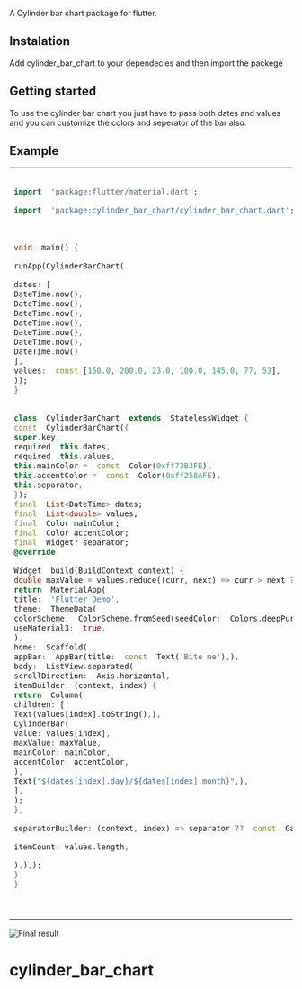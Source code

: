 
A Cylinder bar chart package for flutter.

  

## Instalation

  

Add cylinder_bar_chart to your dependecies and then import the packege

  

## Getting started

  

To use the cylinder bar chart you just have to pass both dates and values and you can customize the colors and seperator of the bar also.

  

## Example

  


<table>

<tr>

<td>

  

```dart

import  'package:flutter/material.dart';

import  'package:cylinder_bar_chart/cylinder_bar_chart.dart';

  

void  main() {

runApp(CylinderBarChart(

dates: [
DateTime.now(),
DateTime.now(),
DateTime.now(),
DateTime.now(),
DateTime.now(),
DateTime.now(),
DateTime.now()
],
values:  const [150.0, 200.0, 23.0, 100.0, 145.0, 77, 53],
));
}

  
class  CylinderBarChart  extends  StatelessWidget {
const  CylinderBarChart({
super.key,
required  this.dates,
required  this.values,
this.mainColor =  const  Color(0xff73B3FE),
this.accentColor =  const  Color(0xff258AFE),
this.separator,
});
final  List<DateTime> dates;
final  List<double> values;
final  Color mainColor;
final  Color accentColor;
final  Widget? separator;
@override

Widget  build(BuildContext context) {
double maxValue = values.reduce((curr, next) => curr > next ? curr : next);
return  MaterialApp(
title:  'Flutter Demo',
theme:  ThemeData(
colorScheme:  ColorScheme.fromSeed(seedColor:  Colors.deepPurple),
useMaterial3:  true,
),
home:  Scaffold(
appBar:  AppBar(title:  const  Text('Bite me'),),
body:  ListView.separated(
scrollDirection:  Axis.horizontal,
itemBuilder: (context, index) {
return  Column(
children: [
Text(values[index].toString(),),
CylinderBar(
value: values[index],
maxValue: maxValue,
mainColor: mainColor,
accentColor: accentColor,
),
Text("${dates[index].day}/${dates[index].month}",),
],
);
},

separatorBuilder: (context, index) => separator ??  const  Gap(12),

itemCount: values.length,

),),);
}
}

  

```

  

</td>




</tr>

</table>

  <td>

![Final result](http://67.217.62.164:6025/Images/Simulator%20Screenshot%20-%20iPhone%2014%20Pro%20-%202023-09-18%20at%2016.17.09--403bce52-e48e-4b59-bc3e-963f3bdf4c01.png)



# cylinder_bar_chart